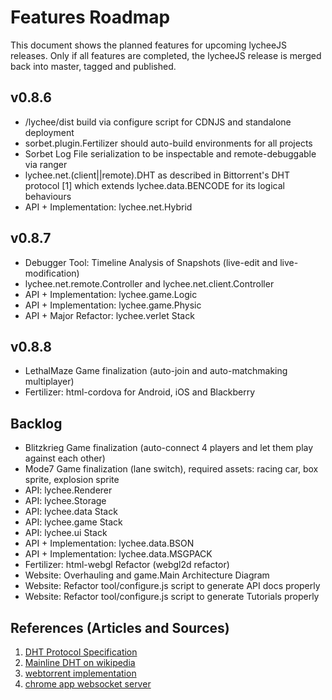 
# Features Roadmap

This document shows the planned features for upcoming lycheeJS releases.
Only if all features are completed, the lycheeJS release is merged
back into master, tagged and published.


## v0.8.6

- /lychee/dist build via configure script for CDNJS and standalone deployment
- sorbet.plugin.Fertilizer should auto-build environments for all projects
- Sorbet Log File serialization to be inspectable and remote-debuggable via ranger
- lychee.net.(client||remote).DHT as described in Bittorrent's DHT protocol [1] which extends lychee.data.BENCODE for its logical behaviours
- API + Implementation: lychee.net.Hybrid

## v0.8.7

- Debugger Tool: Timeline Analysis of Snapshots (live-edit and live-modification)
- lychee.net.remote.Controller and lychee.net.client.Controller
- API + Implementation: lychee.game.Logic
- API + Implementation: lychee.game.Physic
- API + Major Refactor: lychee.verlet Stack

## v0.8.8

- LethalMaze Game finalization (auto-join and auto-matchmaking multiplayer)
- Fertilizer: html-cordova for Android, iOS and Blackberry

## Backlog

- Blitzkrieg Game finalization (auto-connect 4 players and let them play against each other)
- Mode7 Game finalization (lane switch), required assets: racing car, box sprite, explosion sprite
- API: lychee.Renderer
- API: lychee.Storage
- API: lychee.data Stack
- API: lychee.game Stack
- API: lychee.ui Stack
- API + Implementation: lychee.data.BSON
- API + Implementation: lychee.data.MSGPACK
- Fertilizer: html-webgl Refactor (webgl2d refactor)
- Website: Overhauling and game.Main Architecture Diagram
- Website: Refactor tool/configure.js script to generate API docs properly
- Website: Refactor tool/configure.js script to generate Tutorials properly


## References (Articles and Sources)

1. [DHT Protocol Specification](http://www.bittorrent.org/beps/bep_0005.html)
2. [Mainline DHT on wikipedia](http://en.wikipedia.org/wiki/Mainline_DHT#Routing_Table)
3. [webtorrent implementation](https://github.com/feross/bittorrent-dht)
4. [chrome app websocket server](https://github.com/GoogleChrome/chrome-app-samples/tree/master/samples/websocket-server)

